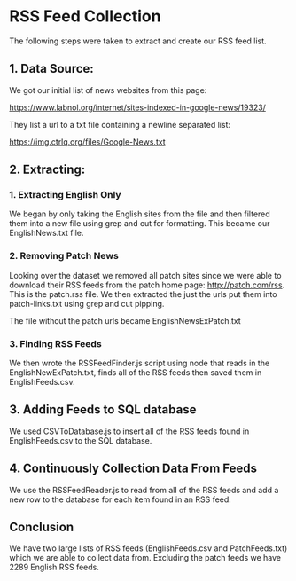 # RSS Feed Collection

The following steps were taken to extract and create our RSS feed list.

## 1. Data Source:

We got our initial list of news websites from this page:

https://www.labnol.org/internet/sites-indexed-in-google-news/19323/

They list a url to a txt file containing a newline separated list:

https://img.ctrlq.org/files/Google-News.txt


## 2. Extracting:

### 1. Extracting English Only

We began by only taking the English sites from the file and then filtered them into a new file using grep and cut for formatting. This became our EnglishNews.txt file.

### 2. Removing Patch News

Looking over the dataset we removed all patch sites since we were able to download their RSS feeds from the patch home page: http://patch.com/rss. This is the patch.rss file. We then extracted the just the urls put them into patch-links.txt using grep and cut pipping.

The file without the patch urls became EnglishNewsExPatch.txt

### 3. Finding RSS Feeds

We then wrote the RSSFeedFinder.js script using node that reads in the EnglishNewExPatch.txt, finds all of the RSS feeds then saved them in EnglishFeeds.csv.

## 3. Adding Feeds to SQL database

We used CSVToDatabase.js to insert all of the RSS feeds found in EnglishFeeds.csv to the SQL database.

## 4. Continuously Collection Data From Feeds

We use the RSSFeedReader.js to read from all of the RSS feeds and add a new row to the database for each item found in an RSS feed.

## Conclusion

We have two large lists of RSS feeds (EnglishFeeds.csv and PatchFeeds.txt) which we are able to collect data from. Excluding the patch feeds we have 2289 English RSS feeds.
